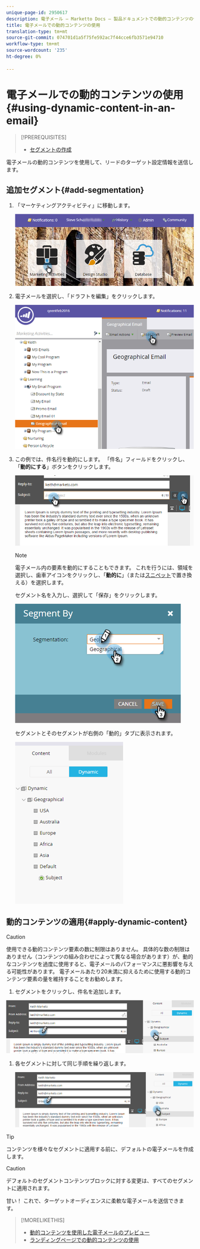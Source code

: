 ```yaml
---
unique-page-id: 2950617
description: 電子メール — Marketto Docs — 製品ドキュメントでの動的コンテンツの使用
title: 電子メールでの動的コンテンツの使用
translation-type: tm+mt
source-git-commit: 074701d1a5f75fe592ac7f44cce6fb3571e94710
workflow-type: tm+mt
source-wordcount: '235'
ht-degree: 0%

---
```



# 電子メールでの動的コンテンツの使用{#using-dynamic-content-in-an-email}

>[!PREREQUISITES]
>
>* [セグメントの作成](../../../../product-docs/personalization/segmentation-and-snippets/segmentation/create-a-segmentation.md)

>



電子メールの動的コンテンツを使用して、リードのターゲット設定情報を送信します。

## 追加セグメント{#add-segmentation}

1. 「マーケティングアクティビティ」に移動します。

   ![](assets/login-marketing-activities.png)

1. 電子メールを選択し、「ドラフトを編集」をクリックします。

   ![](assets/1.2.png)

1. この例では、件名行を動的にします。 「件名」フィールドをクリックし、「**動的にする**」ボタンをクリックします。

   ![](assets/1.3.png)

   >[!NOTE]
   >
   >電子メール内の要素を動的にすることもできます。 これを行うには、領域を選択し、歯車アイコンをクリックし、「**動的に**」（または[スニペット](../../../../product-docs/personalization/segmentation-and-snippets/snippets/create-a-snippet.md)で置き換える）を選択します。

   セグメント名を入力し、選択して「保存」をクリックします。

   ![](assets/1.4.png)

   セグメントとそのセグメントが右側の「動的」タブに表示されます。

   ![](assets/1.5.png)

## 動的コンテンツの適用{#apply-dynamic-content}

>[!CAUTION]
>
>使用できる動的コンテンツ要素の数に制限はありません。 具体的な数の制限はありません（コンテンツの組み合わせによって異なる場合があります）が、動的なコンテンツを過度に使用すると、電子メールのパフォーマンスに悪影響を与える可能性があります。 電子メールあたり20未満に抑えるために使用する動的コンテンツ要素の量を維持することをお勧めします。

1. セグメントをクリックし、件名を追加します。

![](assets/2.1.png)

1. 各セグメントに対して同じ手順を繰り返します。

   ![](assets/2.2.png)

>[!TIP]
>
>コンテンツを様々なセグメントに適用する前に、デフォルトの電子メールを作成します。

>[!CAUTION]
>
>デフォルトのセグメントコンテンツブロックに対する変更は、すべてのセグメントに適用されます。

甘い！ これで、ターゲットオーディエンスに柔軟な電子メールを送信できます。

>[!MORELIKETHIS]
>
>* [動的コンテンツを使用した電子メールのプレビュー](preview-an-email-with-dynamic-content.md)
>* [ランディングページでの動的コンテンツの使用](../../../../product-docs/demand-generation/landing-pages/free-form-landing-pages/use-dynamic-content-in-a-free-form-landing-page.md)

>



